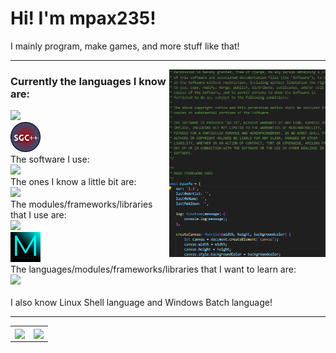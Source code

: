 <h1>Hi! I'm mpax235!</h1>
I mainly program, make games, and more stuff like that!

<hr>
<img align="right" height="300" src="images/code.png">
<h3 align="left">Currently the languages I know are:</h3>
<p align="left">
  <a href="https://skillicons.dev" align="center">
    <img src="https://skillicons.dev/icons?i=html,css,js,powershell,py,lua,php,cpp" />
  </a><br><img width="48" height="48" src="images/sgc++.png" /><br>
  <a align="center">The software I use:</a><br>
  <a href="https://skillicons.dev" align="center">
    <img src="https://skillicons.dev/icons?i=robloxstudio,blender,androidstudio,cmake,git,github,nodejs,npm" />
  </a><br>
  <a align="center">The ones I know a little bit are:</a><br>
  <a href="https://skillicons.dev" align="center">
    <img src="https://skillicons.dev/icons?i=c,ts,haxe,cs,swift" />
  </a><br>
  <a align="center">The modules/frameworks/libraries that I use are:</a><br>
  <a href="https://skillicons.dev" align="center">
    <img src="https://skillicons.dev/icons?i=firebase,discordjs,dotnet,electron,p5js,qt,haxeflixel" />
  </a><br><img width="48" height="48" src="images/mpaxfw.svg" /><br>
  <a align="center">The languages/modules/frameworks/libraries that I want to learn are:</a><br>
  <a href="https://skillicons.dev" align="center">
    <img src="https://skillicons.dev/icons?i=godot,react" />
  </a><br><br>
  <a align="center">I also know Linux Shell language and Windows Batch language!</a>
</p>
<hr>
<table align="center">
  <tr>
    <td>
      <img align="center" src="https://github-readme-stats.vercel.app/api/top-langs/?username=mpax235&theme=algolia&layout=compact&hide_border=true" />
    </td>
    <td>
      <img align="center" src="https://github-readme-streak-stats.herokuapp.com/?user=mpax235&theme=algolia&hide_border=true" />
    </td>
  </tr>
</table>
